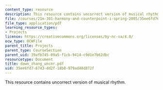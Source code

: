 ```yaml
---
content_type: resource
description: This resource contains uncorrect version of musical rhythm.
file: /courses/21m-301-harmony-and-counterpoint-i-spring-2005/35ee6fd76743dd2f18b8979ad48d872f_dawn_zhang_uncor.pdf
file_type: application/pdf
learning_resource_types:
- Projects
license: https://creativecommons.org/licenses/by-nc-sa/4.0/
ocw_type: OCWFile
parent_title: Projects
parent_type: CourseSection
parent_uid: 39afb745-09a5-f1cb-9414-c9d1e7b62dbc
resourcetype: Document
title: dawn_zhang_uncor.pdf
uid: 35ee6fd7-6743-dd2f-18b8-979ad48d872f
---
```

This resource contains uncorrect version of musical rhythm.